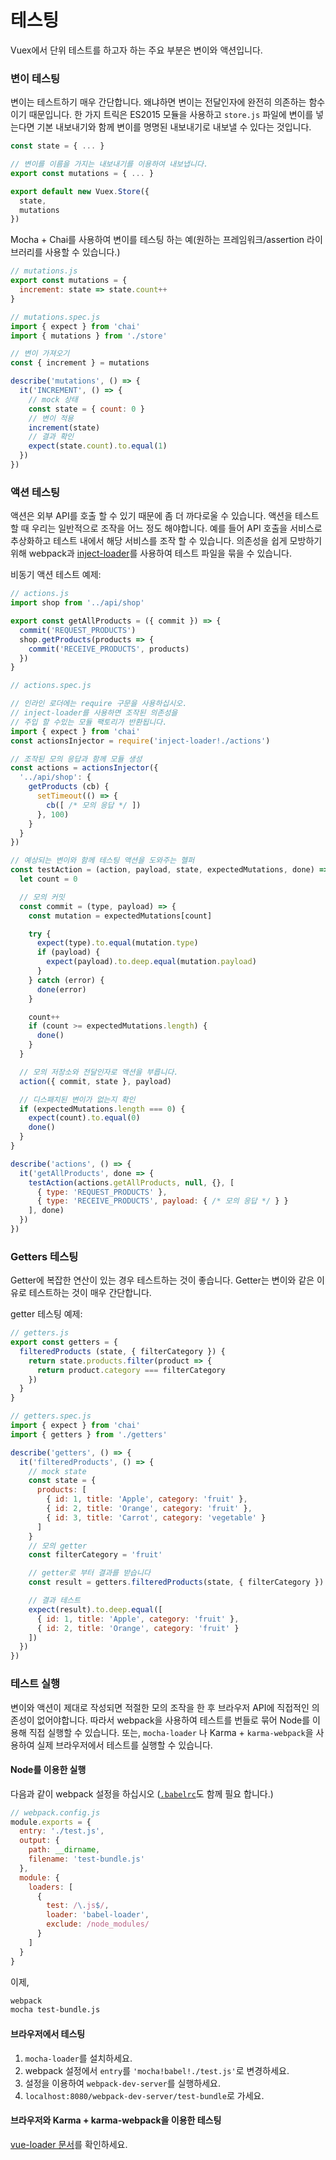 # 테스팅

Vuex에서 단위 테스트를 하고자 하는 주요 부분은 변이와 액션입니다.

### 변이 테스팅

변이는 테스트하기 매우 간단합니다. 왜냐하면 변이는 전달인자에 완전히 의존하는 함수이기 때문입니다. 한 가지 트릭은 ES2015 모듈을 사용하고 `store.js` 파일에 변이를 넣는다면 기본 내보내기와 함께 변이를 명명된 내보내기로 내보낼 수 있다는 것입니다.

``` js
const state = { ... }

// 변이를 이름을 가지는 내보내기를 이용하여 내보냅니다.
export const mutations = { ... }

export default new Vuex.Store({
  state,
  mutations
})
```

Mocha + Chai를 사용하여 변이를 테스팅 하는 예(원하는 프레임워크/assertion 라이브러리를 사용할 수 있습니다.)

``` js
// mutations.js
export const mutations = {
  increment: state => state.count++
}
```

``` js
// mutations.spec.js
import { expect } from 'chai'
import { mutations } from './store'

// 변이 가져오기
const { increment } = mutations

describe('mutations', () => {
  it('INCREMENT', () => {
    // mock 상태
    const state = { count: 0 }
    // 변이 적용
    increment(state)
    // 결과 확인
    expect(state.count).to.equal(1)
  })
})
```

### 액션 테스팅

액션은 외부 API를 호출 할 수 있기 때문에 좀 더 까다로울 수 있습니다. 액션을 테스트 할 때 우리는 일반적으로 조작을 어느 정도 해야합니다. 예를 들어 API 호출을 서비스로 추상화하고 테스트 내에서 해당 서비스를 조작 할 수 있습니다. 의존성을 쉽게 모방하기 위해 webpack과 [inject-loader](https://github.com/plasticine/inject-loader)를 사용하여 테스트 파일을 묶을 수 있습니다.

비동기 액션 테스트 예제:

``` js
// actions.js
import shop from '../api/shop'

export const getAllProducts = ({ commit }) => {
  commit('REQUEST_PRODUCTS')
  shop.getProducts(products => {
    commit('RECEIVE_PRODUCTS', products)
  })
}
```

``` js
// actions.spec.js

// 인라인 로더에는 require 구문을 사용하십시오.
// inject-loader를 사용하면 조작된 의존성을
// 주입 할 수있는 모듈 팩토리가 반환됩니다.
import { expect } from 'chai'
const actionsInjector = require('inject-loader!./actions')

// 조작된 모의 응답과 함께 모듈 생성
const actions = actionsInjector({
  '../api/shop': {
    getProducts (cb) {
      setTimeout(() => {
        cb([ /* 모의 응답 */ ])
      }, 100)
    }
  }
})

// 예상되는 변이와 함께 테스팅 액션을 도와주는 헬퍼
const testAction = (action, payload, state, expectedMutations, done) => {
  let count = 0

  // 모의 커밋
  const commit = (type, payload) => {
    const mutation = expectedMutations[count]

    try {
      expect(type).to.equal(mutation.type)
      if (payload) {
        expect(payload).to.deep.equal(mutation.payload)
      }
    } catch (error) {
      done(error)
    }

    count++
    if (count >= expectedMutations.length) {
      done()
    }
  }

  // 모의 저장소와 전달인자로 액션을 부릅니다.
  action({ commit, state }, payload)

  // 디스패치된 변이가 없는지 확인
  if (expectedMutations.length === 0) {
    expect(count).to.equal(0)
    done()
  }
}

describe('actions', () => {
  it('getAllProducts', done => {
    testAction(actions.getAllProducts, null, {}, [
      { type: 'REQUEST_PRODUCTS' },
      { type: 'RECEIVE_PRODUCTS', payload: { /* 모의 응답 */ } }
    ], done)
  })
})
```

### Getters 테스팅

Getter에 복잡한 연산이 있는 경우 테스트하는 것이 좋습니다. Getter는 변이와 같은 이유로 테스트하는 것이 매우 간단합니다.

getter 테스팅 예제:

``` js
// getters.js
export const getters = {
  filteredProducts (state, { filterCategory }) {
    return state.products.filter(product => {
      return product.category === filterCategory
    })
  }
}
```

``` js
// getters.spec.js
import { expect } from 'chai'
import { getters } from './getters'

describe('getters', () => {
  it('filteredProducts', () => {
    // mock state
    const state = {
      products: [
        { id: 1, title: 'Apple', category: 'fruit' },
        { id: 2, title: 'Orange', category: 'fruit' },
        { id: 3, title: 'Carrot', category: 'vegetable' }
      ]
    }
    // 모의 getter
    const filterCategory = 'fruit'

    // getter로 부터 결과를 받습니다
    const result = getters.filteredProducts(state, { filterCategory })

    // 결과 테스트
    expect(result).to.deep.equal([
      { id: 1, title: 'Apple', category: 'fruit' },
      { id: 2, title: 'Orange', category: 'fruit' }
    ])
  })
})
```

### 테스트 실행

변이와 액션이 제대로 작성되면 적절한 모의 조작을 한 후 브라우저 API에 직접적인 의존성이 없어야합니다. 따라서 webpack을 사용하여 테스트를 번들로 묶어 Node를 이용해 직접 실행할 수 있습니다. 또는, `mocha-loader` 나 Karma + `karma-webpack`을 사용하여 실제 브라우저에서 테스트를 실행할 수 있습니다.

#### Node를 이용한 실행

다음과 같이 webpack 설정을 하십시오 ([`.babelrc`](https://babeljs.io/docs/usage/babelrc/)도 함께 필요 합니다.)

``` js
// webpack.config.js
module.exports = {
  entry: './test.js',
  output: {
    path: __dirname,
    filename: 'test-bundle.js'
  },
  module: {
    loaders: [
      {
        test: /\.js$/,
        loader: 'babel-loader',
        exclude: /node_modules/
      }
    ]
  }
}
```

이제,

``` bash
webpack
mocha test-bundle.js
```

#### 브라우저에서 테스팅

1. `mocha-loader`를 설치하세요.
2. webpack 설정에서 `entry`를 `'mocha!babel!./test.js'`로 변경하세요.
3. 설정을 이용하여 `webpack-dev-server`를 실행하세요.
4. `localhost:8080/webpack-dev-server/test-bundle`로 가세요.

#### 브라우저와 Karma + karma-webpack을 이용한 테스팅

[vue-loader 문서](http://vue-loader.vuejs.org/en/workflow/testing.html)를 확인하세요.

